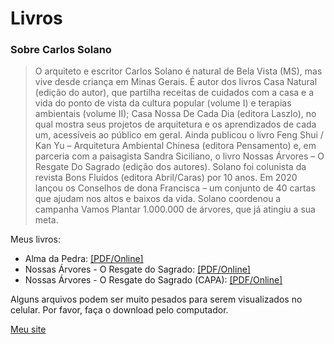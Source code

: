 # Livros

### Sobre Carlos Solano

> O arquiteto e escritor Carlos Solano é natural de Bela Vista (MS), mas vive desde criança em Minas Gerais. É autor dos livros Casa Natural (edição do autor), que partilha receitas de cuidados com a casa e a vida do ponto de vista da cultura popular (volume I) e terapias ambientais (volume II); Casa Nossa De Cada Dia (editora Laszlo), no qual mostra seus projetos de arquitetura e os aprendizados de cada um, acessíveis ao público em geral. Ainda publicou o livro Feng Shui / Kan Yu – Arquitetura Ambiental Chinesa (editora Pensamento) e, em parceria com a paisagista Sandra Siciliano, o livro Nossas Árvores – O Resgate Do Sagrado (edição dos autores). Solano foi colunista da revista Bons Fluídos (editora Abril/Caras) por 10 anos. Em 2020 lançou os Conselhos de dona Francisca – um conjunto de 40 cartas que ajudam nos altos e baixos da vida. Solano coordenou a campanha Vamos Plantar 1.000.000 de árvores, que já atingiu a sua meta.

Meus livros:

- Alma da Pedra: [[PDF/Online]](https://github.com/arquitetocarlosolano/livros/blob/main/alma-da-pedra.pdf)
- Nossas Árvores - O Resgate do Sagrado: [[PDF/Online]](https://github.com/arquitetocarlosolano/livros/blob/main/nossas-arvores.pdf)
- Nossas Árvores - O Resgate do Sagrado (CAPA): [[PDF/Online]](https://github.com/arquitetocarlosolano/livros/blob/main/nossas-arvores-capa.pdf)

Alguns arquivos podem ser muito pesados para serem visualizados no celular. Por favor, faça o download pelo computador.

[Meu site](https://carlossolano.com.br/)
